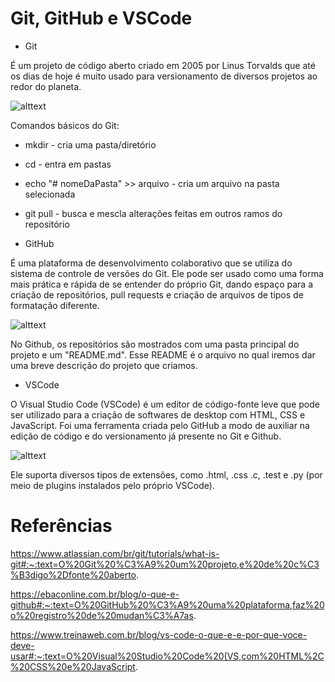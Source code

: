 # Git, GitHub e VSCode

* Git

É um projeto de código aberto criado em 2005  por Linus Torvalds que até os dias de hoje é muito usado para versionamento de diversos projetos ao redor do planeta.

![alttext](https://encrypted-tbn0.gstatic.com/images?q=tbn:ANd9GcQJHZs0xeKnJT0LP49lI0Wlhpy6yVEuIWi7Rc0FLOdmYQ&s)


Comandos básicos do Git:


* mkdir - cria uma pasta/diretório
* cd - entra em pastas
* echo "# nomeDaPasta" >> arquivo - cria um arquivo na pasta selecionada
* git pull - busca e mescla alterações feitas em outros ramos do repositório



* GitHub

É uma plataforma de desenvolvimento colaborativo que se utiliza do sistema de controle de versões do Git. Ele pode ser usado como uma forma mais prática e rápida de se entender do próprio Git, dando espaço para a criação de repositórios, pull requests e criação de arquivos de tipos de formatação diferente.

![alttext](https://encrypted-tbn0.gstatic.com/images?q=tbn:ANd9GcTqjmU6KLhZGr-sqzsa07SQ8RlruFiRWdzxCl6JnqvfvA&s)


No Github, os repositórios são mostrados com uma pasta principal do projeto e um "README.md". Esse README é o arquivo no qual iremos dar uma breve descrição do projeto que criamos.



* VSCode

O Visual Studio Code (VSCode) é um editor de código-fonte leve que pode ser utilizado para a criação de softwares de desktop com HTML, CSS e JavaScript. Foi uma ferramenta criada pelo GitHub a modo de auxiliar na edição de código e do versionamento já presente no Git e Github.

![alttext](https://encrypted-tbn0.gstatic.com/images?q=tbn:ANd9GcRAV6cMPk5jz84Pwt9o7tj7drqpUihdRixgnfctxzN8zw&s)


Ele suporta diversos tipos de extensões, como .html, .css .c, .test e .py (por meio de plugins instalados pelo próprio VSCode).



# Referências

https://www.atlassian.com/br/git/tutorials/what-is-git#:~:text=O%20Git%20%C3%A9%20um%20projeto,e%20de%20c%C3%B3digo%2Dfonte%20aberto.

https://ebaconline.com.br/blog/o-que-e-github#:~:text=O%20GitHub%20%C3%A9%20uma%20plataforma,faz%20o%20registro%20de%20mudan%C3%A7as.

https://www.treinaweb.com.br/blog/vs-code-o-que-e-e-por-que-voce-deve-usar#:~:text=O%20Visual%20Studio%20Code%20(VS,com%20HTML%2C%20CSS%20e%20JavaScript.
